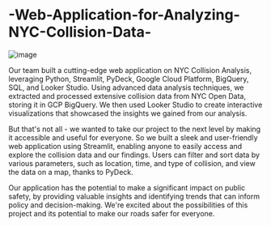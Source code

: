 # -Web-Application-for-Analyzing-NYC-Collision-Data-

![image](https://user-images.githubusercontent.com/47351536/229379310-395202e8-5161-4bae-b0fb-3559907c2e6b.png)


Our team built a cutting-edge web application on NYC Collision Analysis, leveraging Python, Streamlit, PyDeck, Google Cloud Platform, BigQuery, SQL, and Looker Studio. Using advanced data analysis techniques, we extracted and processed extensive collision data from NYC Open Data, storing it in GCP BigQuery. We then used Looker Studio to create interactive visualizations that showcased the insights we gained from our analysis.

But that's not all - we wanted to take our project to the next level by making it accessible and useful for everyone. So we built a sleek and user-friendly web application using Streamlit, enabling anyone to easily access and explore the collision data and our findings. Users can filter and sort data by various parameters, such as location, time, and type of collision, and view the data on a map, thanks to PyDeck.

Our application has the potential to make a significant impact on public safety, by providing valuable insights and identifying trends that can inform policy and decision-making. We're excited about the possibilities of this project and its potential to make our roads safer for everyone.
